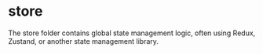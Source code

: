 # store

The store folder contains global state management logic, often using Redux, Zustand, or another state management library.
